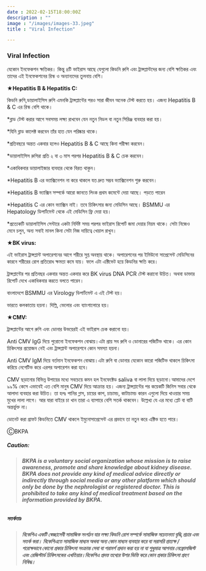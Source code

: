 ```yaml
---
date : 2022-02-15T18:00:00Z
description : ""
image : "/images/images-33.jpeg"
title : "Viral Infection"

---
```

### Viral Infection

যেকোন ইনফেকশন ক্ষতিকর। কিন্তু ৪টি ভাইরাস আছে যেগুলো কিডনি রুগি এবং ট্রান্সপ্লান্টদের জন্য বেশি ক্ষতিকর এবং তাদের এই ইনফেকশনের রিস্ক ও অন্যান্যদের তুলনায় বেশি।

**★Hepatitis B & Hepatitis C:**

কিডনি রুগি,ডায়ালাইসিস রুগি এমনকি ট্রান্সপ্লান্টের পরও সারা জীবন অনেক টেস্ট করতে হয়। এজন্য Hepatitis B & C এর রিস্ক বেশি থাকে।

\*ব্লাড টেস্ট করার আগে সবসময় লক্ষ্য  রাখবেন যেন নতুন নিডল বা নতুন সিরিঞ্জ ব্যবহার করা হয়।

\*যিনি ব্লাড কালেক্ট করবেন তাঁর হাত যেন পরিষ্কার থাকে।

\*প্রতিবছরে অন্তত একবার হলেও Hepatitis B & C আছে কিনা পরীক্ষা করবেন।

\*ডায়ালাইসিস রুগিরা প্রতি ২ বা ৩ মাস পরপর Hepatitis B & C চেক করবেন।

\*একাধিকবার ডায়ালাইজার ব্যবহার থেকে বিরত থাকুন।

\*Hepatitis B এর ভ্যাক্সিনেশন না করে থাকলে যত দ্রুত সম্ভব ভ্যাক্সিনেশন শুরু করবেন।

\*Hepatitis B ভ্যাক্সিন সম্পর্কে আরো জানতে লিংক প্রথম কমেন্টে দেয়া আছে। পড়তে পারেন

\*Hepatitis C  এর কোন ভ্যাক্সিন নাই। তবে চিকিৎসার জন্য মেডিসিন আছে। BSMMU এর Hepatology  ডিপার্টমেন্ট থেকে এই মেডিসিন ফ্রি দেয়া হয়।

\*প্রত্যেকটি ডায়ালাইসিস সেন্টারে একটা নির্দিষ্ট সময় পরপর ভাইরাস রিপোর্ট জমা দেয়ার নিয়ম থাকে। সেটা নিজেও মেনে চলুন, অন্য সবাই মানল কিনা সেটা নিজ দায়িত্বে খেয়াল রাখুন।

**★BK virus:**

এই ভাইরাস ট্রান্সপ্লান্ট অপারেশনের আগে শরীরে সুপ্ত অবস্থায় থাকে। অপারেশনের পর ইমিউনো সাপ্রেসেন্ট মেডিসিনের কারনে শরীরের রোগ প্রতিরোধ ক্ষমতা কমে যায়। ফলে এটা এক্টিভেট হয়ে কিডনির ক্ষতি করে।

ট্রান্সপ্লান্টের পর প্রতিবছর একবার অন্তত একবার করে BK virus  DNA PCR  টেস্ট করানো উচিত। অথবা ডাক্তার রিপোর্ট দেখে একাধিকবার করতে বলতে পারেন।

বাংলাদেশে BSMMU এর Virology ডিপার্টমেন্ট এ এই টেস্ট হয়।

ভারতে কলকাতায় হয়না। দিল্লি, ভেলোর এবং ব্যাংগালোরে হয়।

**★CMV:**

ট্রান্সপ্লান্টের আগে রুগি এবং ডোনার উভয়েরই এই ভাইরাস চেক করানো হয়।

Anti CMV IgG দিয়ে পুরোনো ইনফেকশন বোঝায়।এটা প্রায় সব রুগি ও ডোনারের পজিটিভ থাকে। এর কোন চিকিৎসার প্রয়োজন নেই এবং ট্রান্সপ্লান্ট অপারেশনে কোন সমস্যা হয়না।

Anti CMV IgM  দিয়ে বর্তমান ইনফেকশন বোঝায়।এটা রুগি বা ডোনার যেকোন কারো পজিটিভ থাকলে চিকিৎসা করিয়ে নেগেটিভ করে এরপর অপারেশন করা হবে।

CMV ছড়ানোর বিভিন্ন উপায়ের মধ্যে সবচেয়ে কমন হল ইনফেক্টেড saliva বা লালা দিয়ে ছড়ানো।আমাদের দেশে ৯৯% কেসে এভাবেই এত বেশি মানুষ CMV দিয়ে আক্রান্ত হয়। এজন্য ট্রান্সপ্লান্টের পর কয়েকটি জিনিস সবার থেকে আলাদা ব্যবহার করা উচিত। তা হলঃ পানির গ্লাস, চায়ের কাপ, চাচামচ, কাটাচামচ কারন এগুলো দিয়ে খাওয়ার সময় মুখের লালা লাগে। আর যারা বাইরে চা খান তারা এ ব্যাপারে বেশি সতর্ক থাকবেন। উল্লেখ্য যে এর মধ্যে প্লেট বা বাটি অন্তর্ভুক্ত না।

ডোনেট করা গ্রাফট কিডনিতে CMV থাকলে ইমুনোসাপ্রেসেন্ট এর প্রভাবে তা নতুন করে এক্টিভ হতে পারে।

ⒸBKPA

##### **Caution:**

> ###### **BKPA is a voluntary social organization whose mission is to raise awareness, promote and share knowledge about kidney disease. BKPA does not provide any kind of medical advice directly or indirectly through social media or any other platform which should only be done by the nephrologist or registered doctor. This is prohibited to take any kind of medical treatment based on the information provided by BKPA.**

##### **সতর্কতাঃ**

> ###### **বিকেপিএ একটি স্বেচ্ছাসেবী সামাজিক সংগঠন যার লক্ষ্য কিডনি রোগ সম্পর্কে সামাজিক সচেতনতা বৃদ্ধি,প্রচার এবং সতর্ক করা। বিকেপিএতে সামাজিক মাধ্যম অথবা অন্য কোন মাধ্যম ব্যবহার করে বা সরাসরি প্রত্যক্ষ / পরোক্ষভাবে কোনো প্রকার চিকিৎসা সংক্রান্ত সেবা বা পরামর্শ প্রদান করা হয় না যা শুধুমাত্র আপনার নেফ্রোলজিস্ট এবং রেজিস্টার্ড চিকিৎসকের এখতিয়ার।বিকেপিএ প্রদত্ত তথ্যের উপর ভিত্তি করে কোন প্রকার চিকিৎসা গ্রহণ নিষিদ্ধ।**